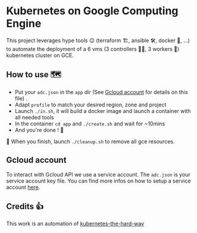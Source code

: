 # Kubernetes on Google Computing Engine

This project leverages hype tools 😉 (terraform 🏗, ansible 🛠, docker 🐳, ...) 
to automate the deployment of a 6 vms (3 controllers 👩‍✈️, 3 workers 👷‍) 
kubernetes cluster on GCE.

## How to use 🗺

- Put your `adc.json` in the `app` dir (See [Gcloud account](#gcloud-account) for details on this file) .
- Adapt `profile` to match your desired region, zone and project
- Launch `./in.sh`, it will build a docker image and launch a container with
all needed tools
- In the container `cd app` and `./create.sh` and wait for ~10mins
- And you're done ! 🚀

🚽 When you finish, launch `./cleanup.sh` to remove all gce resources.

## Gcloud account 

To interact with Gcloud API we use a service account. 
The `adc.json` is your service account key file.
You can find more infos on how to setup a service account 
[here](https://cloud.google.com/video-intelligence/docs/common/auth#set_up_a_service_account).

## Credits 👍

This work is an automation of [kubernetes-the-hard-way](https://github.com/kelseyhightower/kubernetes-the-hard-way)

